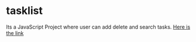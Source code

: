 # tasklist
Its a JavaScript Project where user can add delete and search tasks.
[Here is the link](https://jerinbristy.github.io/tasklist/)
